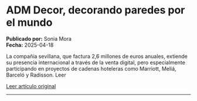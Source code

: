 # ADM Decor, decorando paredes por el mundo

**Publicado por:** Sonia Mora  
**Fecha:** 2025-04-18

La compañía sevillana, que factura 2,6 millones de euros anuales, extiende su presencia internacional a través de la venta digital, pero especialmente participando en proyectos de cadenas hoteleras como Marriott, Meliá, Barceló y Radisson. Leer

[Leer artículo original](https://www.expansion.com/empresas/2025/04/18/68018cf1e5fdea34698b4577.html)

---
